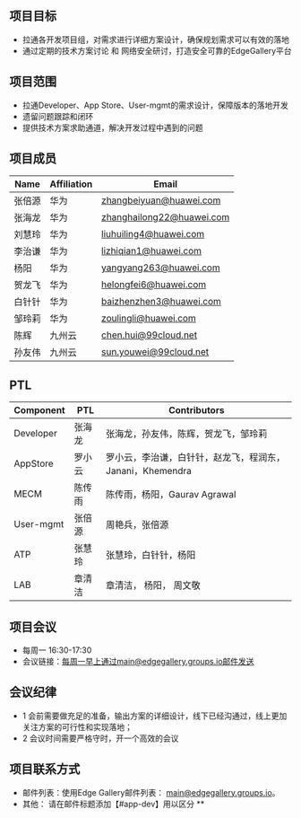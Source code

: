 ## 项目目标
* 拉通各开发项目组，对需求进行详细方案设计，确保规划需求可以有效的落地
* 通过定期的技术方案讨论 和 网络安全研讨，打造安全可靠的EdgeGallery平台

## 项目范围
* 拉通Developer、App Store、User-mgmt的需求设计，保障版本的落地开发
* 遗留问题跟踪和闭环
* 提供技术方案求助通道，解决开发过程中遇到的问题

## 项目成员
| **Name**  | **Affiliation** |         **Email**         |  
|-----------|-----------------|---------------------------|                                  
| 张倍源      | 华为           | zhangbeiyuan@huawei.com    | 
| 张海龙    | 华为             | zhanghailong22@huawei.com   |   
| 刘慧玲    | 华为             | liuhuiling4@huawei.com   |   
| 李治谦    | 华为             | lizhiqian1@huawei.com     |    
| 杨阳    | 华为             | yangyang263@huawei.com   |     
| 贺龙飞    | 华为             | helongfei6@huawei.com   |    
| 白针针    | 华为             | baizhenzhen3@huawei.com   |   
| 邹玲莉    | 华为             | zoulingli@huawei.com   |   
| 陈辉    | 九州云             | chen.hui@99cloud.net   |  
| 孙友伟    | 九州云             | sun.youwei@99cloud.net   |  

## PTL
| **Component**  | **PTL** |   **Contributors** |
|-----------|-----------------|----------------------|
| Developer  | 张海龙  |   张海龙，孙友伟，陈辉，贺龙飞，邹玲莉  |
| AppStore  | 罗小云  |    罗小云，李治谦，白针针，赵龙飞，程润东，Janani，Khemendra |
| MECM  | 陈传雨  |  陈传雨，杨阳，Gaurav Agrawal  |
| User-mgmt  | 张倍源  |  周艳兵，张倍源  |
| ATP  | 张慧玲  |   张慧玲，白针针，杨阳  |
| LAB  | 章清洁  |  章清洁， 杨阳， 周文敬  |


## 项目会议
* 每周一 16:30-17:30
* 会议链接：每周一早上通过main@edgegallery.groups.io邮件发送

## 会议纪律
* 1 会前需要做充足的准备，输出方案的详细设计，线下已经沟通过，线上更加关注方案的可行性和实现落地；
* 2 会议时间需要严格守时，开一个高效的会议

## 项目联系方式
* 邮件列表：使用Edge Gallery邮件列表： main@edgegallery.groups.io。
* 其他： 请在邮件标题添加【#app-dev】用以区分
** 